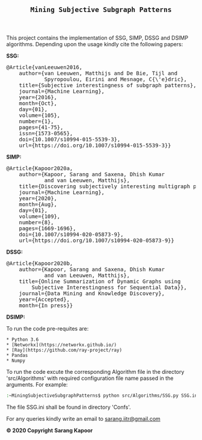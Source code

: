 <main>

<article id="content">

<header>

# `Mining Subjective Subgraph Patterns`

</header>

<section id="section-intro">This project contains the implementation of SSG, SIMP, DSSG and DSIMP algorithms. Depending upon the usage kindly cite the following papers:

**SSG:** ﻿

<pre class="print">@Article{vanLeeuwen2016,
	author={van Leeuwen, Matthijs and De Bie, Tijl and 
			Spyropoulou, Eirini and Mesnage, C{\'e}dric},
	title={Subjective interestingness of subgraph patterns},
	journal={Machine Learning},
	year={2016},
	month={Oct},
	day={01},
	volume={105},
	number={1},
	pages={41-75},
	issn={1573-0565},
	doi={10.1007/s10994-015-5539-3},
	url={https://doi.org/10.1007/s10994-015-5539-3}} </pre>



**SIMP:** ﻿

<pre class="print">@Article{Kapoor2020a,
	author={Kapoor, Sarang and Saxena, Dhish Kumar
			and van Leeuwen, Matthijs},
	title={Discovering subjectively interesting multigraph patterns},
	journal={Machine Learning},
	year={2020},
	month={Aug},
	day={01},
	volume={109},
	number={8},
	pages={1669-1696},
	doi={10.1007/s10994-020-05873-9},
	url={https://doi.org/10.1007/s10994-020-05873-9}} </pre>



**DSSG:** ﻿

<pre class="print">@Article{Kapoor2020b,
	author={Kapoor, Sarang and Saxena, Dhish Kumar
			and van Leeuwen, Matthijs},
	title={Online Summarization of Dynamic Graphs using 
		Subjective Interestingness for Sequential Data}},
	journal={Data Mining and Knowledge Discovery},
	year={Accepted},
	month={In press}} </pre>

</div>

**DSIMP:**

</section>


To run the code pre-requites are:
 

	* Python 3.6
	* [Networkx](https://networkx.github.io/)
	* [Ray](https://github.com/ray-project/ray)
	* Pandas
	* Numpy

<section>To run the code excute the corresponding Algorithm file in the directory 'src/Algorithms' with required configuration file name passed in the arguments. For example:

```bash
:~MiningSubjectiveSubgraphPatterns$ python src/Algorithms/SSG.py SSG.ini
```

The file SSG.ini shall be found in directory 'Confs'.</section>

For any queries kindly write an email to [sarang.iitr@gmail.com](mailti:sarang.iitr@gmail.com)

</article>

</main>


__© 2020 Copyright__  **Sarang Kapoor**
